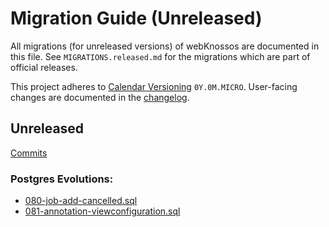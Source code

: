 # Migration Guide (Unreleased)
All migrations (for unreleased versions) of webKnossos are documented in this file.
See `MIGRATIONS.released.md` for the migrations which are part of official releases.

This project adheres to [Calendar Versioning](http://calver.org/) `0Y.0M.MICRO`.
User-facing changes are documented in the [changelog](CHANGELOG.released.md).

## Unreleased
[Commits](https://github.com/scalableminds/webknossos/compare/22.01.0...HEAD)

### Postgres Evolutions:

- [080-job-add-cancelled.sql](conf/evolutions/080-job-add-cancelled.sql)
- [081-annotation-viewconfiguration.sql](conf/evolutions/081-annotation-viewconfiguration.sql)
